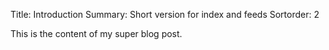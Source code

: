 Title: Introduction
Summary: Short version for index and feeds
Sortorder: 2

This is the content of my super blog post.
